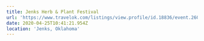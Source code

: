 ```yaml
---
title: Jenks Herb & Plant Festival
url: 'https://www.travelok.com/listings/view.profile/id.18836/event.26035'
date: 2020-04-25T10:41:21.954Z
location: 'Jenks, Oklahoma'
---
```


